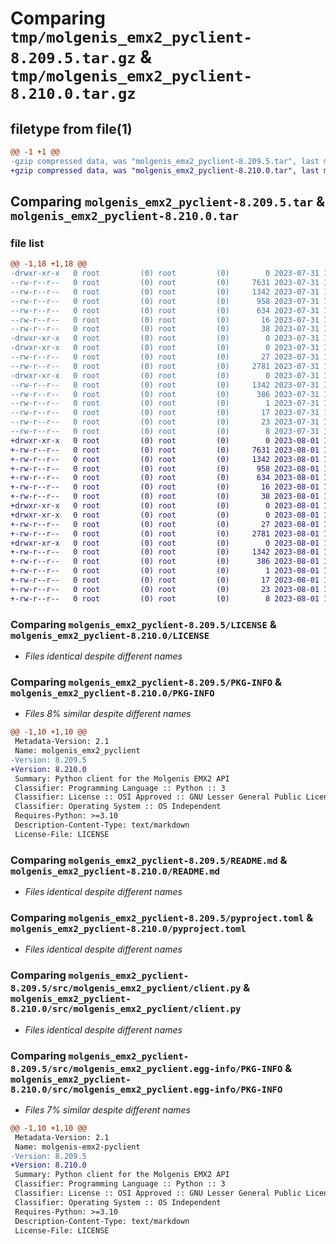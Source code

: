 # Comparing `tmp/molgenis_emx2_pyclient-8.209.5.tar.gz` & `tmp/molgenis_emx2_pyclient-8.210.0.tar.gz`

## filetype from file(1)

```diff
@@ -1 +1 @@
-gzip compressed data, was "molgenis_emx2_pyclient-8.209.5.tar", last modified: Mon Jul 31 13:41:03 2023, max compression
+gzip compressed data, was "molgenis_emx2_pyclient-8.210.0.tar", last modified: Tue Aug  1 15:11:24 2023, max compression
```

## Comparing `molgenis_emx2_pyclient-8.209.5.tar` & `molgenis_emx2_pyclient-8.210.0.tar`

### file list

```diff
@@ -1,18 +1,18 @@
-drwxr-xr-x   0 root         (0) root         (0)        0 2023-07-31 13:41:03.791214 molgenis_emx2_pyclient-8.209.5/
--rw-r--r--   0 root         (0) root         (0)     7631 2023-07-31 13:29:18.000000 molgenis_emx2_pyclient-8.209.5/LICENSE
--rw-r--r--   0 root         (0) root         (0)     1342 2023-07-31 13:41:03.791214 molgenis_emx2_pyclient-8.209.5/PKG-INFO
--rw-r--r--   0 root         (0) root         (0)      958 2023-07-31 13:29:19.000000 molgenis_emx2_pyclient-8.209.5/README.md
--rw-r--r--   0 root         (0) root         (0)      634 2023-07-31 13:29:19.000000 molgenis_emx2_pyclient-8.209.5/pyproject.toml
--rw-r--r--   0 root         (0) root         (0)       16 2023-07-31 13:29:19.000000 molgenis_emx2_pyclient-8.209.5/requirements.txt
--rw-r--r--   0 root         (0) root         (0)       38 2023-07-31 13:41:03.791214 molgenis_emx2_pyclient-8.209.5/setup.cfg
-drwxr-xr-x   0 root         (0) root         (0)        0 2023-07-31 13:41:03.787214 molgenis_emx2_pyclient-8.209.5/src/
-drwxr-xr-x   0 root         (0) root         (0)        0 2023-07-31 13:41:03.791214 molgenis_emx2_pyclient-8.209.5/src/molgenis_emx2_pyclient/
--rw-r--r--   0 root         (0) root         (0)       27 2023-07-31 13:29:19.000000 molgenis_emx2_pyclient-8.209.5/src/molgenis_emx2_pyclient/__init__.py
--rw-r--r--   0 root         (0) root         (0)     2781 2023-07-31 13:29:19.000000 molgenis_emx2_pyclient-8.209.5/src/molgenis_emx2_pyclient/client.py
-drwxr-xr-x   0 root         (0) root         (0)        0 2023-07-31 13:41:03.791214 molgenis_emx2_pyclient-8.209.5/src/molgenis_emx2_pyclient.egg-info/
--rw-r--r--   0 root         (0) root         (0)     1342 2023-07-31 13:41:03.000000 molgenis_emx2_pyclient-8.209.5/src/molgenis_emx2_pyclient.egg-info/PKG-INFO
--rw-r--r--   0 root         (0) root         (0)      386 2023-07-31 13:41:03.000000 molgenis_emx2_pyclient-8.209.5/src/molgenis_emx2_pyclient.egg-info/SOURCES.txt
--rw-r--r--   0 root         (0) root         (0)        1 2023-07-31 13:41:03.000000 molgenis_emx2_pyclient-8.209.5/src/molgenis_emx2_pyclient.egg-info/dependency_links.txt
--rw-r--r--   0 root         (0) root         (0)       17 2023-07-31 13:41:03.000000 molgenis_emx2_pyclient-8.209.5/src/molgenis_emx2_pyclient.egg-info/requires.txt
--rw-r--r--   0 root         (0) root         (0)       23 2023-07-31 13:41:03.000000 molgenis_emx2_pyclient-8.209.5/src/molgenis_emx2_pyclient.egg-info/top_level.txt
--rw-r--r--   0 root         (0) root         (0)        8 2023-07-31 13:36:04.000000 molgenis_emx2_pyclient-8.209.5/version.txt
+drwxr-xr-x   0 root         (0) root         (0)        0 2023-08-01 15:11:24.517749 molgenis_emx2_pyclient-8.210.0/
+-rw-r--r--   0 root         (0) root         (0)     7631 2023-08-01 14:59:56.000000 molgenis_emx2_pyclient-8.210.0/LICENSE
+-rw-r--r--   0 root         (0) root         (0)     1342 2023-08-01 15:11:24.517749 molgenis_emx2_pyclient-8.210.0/PKG-INFO
+-rw-r--r--   0 root         (0) root         (0)      958 2023-08-01 14:59:56.000000 molgenis_emx2_pyclient-8.210.0/README.md
+-rw-r--r--   0 root         (0) root         (0)      634 2023-08-01 14:59:56.000000 molgenis_emx2_pyclient-8.210.0/pyproject.toml
+-rw-r--r--   0 root         (0) root         (0)       16 2023-08-01 14:59:56.000000 molgenis_emx2_pyclient-8.210.0/requirements.txt
+-rw-r--r--   0 root         (0) root         (0)       38 2023-08-01 15:11:24.517749 molgenis_emx2_pyclient-8.210.0/setup.cfg
+drwxr-xr-x   0 root         (0) root         (0)        0 2023-08-01 15:11:24.513749 molgenis_emx2_pyclient-8.210.0/src/
+drwxr-xr-x   0 root         (0) root         (0)        0 2023-08-01 15:11:24.517749 molgenis_emx2_pyclient-8.210.0/src/molgenis_emx2_pyclient/
+-rw-r--r--   0 root         (0) root         (0)       27 2023-08-01 14:59:56.000000 molgenis_emx2_pyclient-8.210.0/src/molgenis_emx2_pyclient/__init__.py
+-rw-r--r--   0 root         (0) root         (0)     2781 2023-08-01 14:59:56.000000 molgenis_emx2_pyclient-8.210.0/src/molgenis_emx2_pyclient/client.py
+drwxr-xr-x   0 root         (0) root         (0)        0 2023-08-01 15:11:24.517749 molgenis_emx2_pyclient-8.210.0/src/molgenis_emx2_pyclient.egg-info/
+-rw-r--r--   0 root         (0) root         (0)     1342 2023-08-01 15:11:24.000000 molgenis_emx2_pyclient-8.210.0/src/molgenis_emx2_pyclient.egg-info/PKG-INFO
+-rw-r--r--   0 root         (0) root         (0)      386 2023-08-01 15:11:24.000000 molgenis_emx2_pyclient-8.210.0/src/molgenis_emx2_pyclient.egg-info/SOURCES.txt
+-rw-r--r--   0 root         (0) root         (0)        1 2023-08-01 15:11:24.000000 molgenis_emx2_pyclient-8.210.0/src/molgenis_emx2_pyclient.egg-info/dependency_links.txt
+-rw-r--r--   0 root         (0) root         (0)       17 2023-08-01 15:11:24.000000 molgenis_emx2_pyclient-8.210.0/src/molgenis_emx2_pyclient.egg-info/requires.txt
+-rw-r--r--   0 root         (0) root         (0)       23 2023-08-01 15:11:24.000000 molgenis_emx2_pyclient-8.210.0/src/molgenis_emx2_pyclient.egg-info/top_level.txt
+-rw-r--r--   0 root         (0) root         (0)        8 2023-08-01 15:06:24.000000 molgenis_emx2_pyclient-8.210.0/version.txt
```

### Comparing `molgenis_emx2_pyclient-8.209.5/LICENSE` & `molgenis_emx2_pyclient-8.210.0/LICENSE`

 * *Files identical despite different names*

### Comparing `molgenis_emx2_pyclient-8.209.5/PKG-INFO` & `molgenis_emx2_pyclient-8.210.0/PKG-INFO`

 * *Files 8% similar despite different names*

```diff
@@ -1,10 +1,10 @@
 Metadata-Version: 2.1
 Name: molgenis_emx2_pyclient
-Version: 8.209.5
+Version: 8.210.0
 Summary: Python client for the Molgenis EMX2 API
 Classifier: Programming Language :: Python :: 3
 Classifier: License :: OSI Approved :: GNU Lesser General Public License v3 (LGPLv3)
 Classifier: Operating System :: OS Independent
 Requires-Python: >=3.10
 Description-Content-Type: text/markdown
 License-File: LICENSE
```

### Comparing `molgenis_emx2_pyclient-8.209.5/README.md` & `molgenis_emx2_pyclient-8.210.0/README.md`

 * *Files identical despite different names*

### Comparing `molgenis_emx2_pyclient-8.209.5/pyproject.toml` & `molgenis_emx2_pyclient-8.210.0/pyproject.toml`

 * *Files identical despite different names*

### Comparing `molgenis_emx2_pyclient-8.209.5/src/molgenis_emx2_pyclient/client.py` & `molgenis_emx2_pyclient-8.210.0/src/molgenis_emx2_pyclient/client.py`

 * *Files identical despite different names*

### Comparing `molgenis_emx2_pyclient-8.209.5/src/molgenis_emx2_pyclient.egg-info/PKG-INFO` & `molgenis_emx2_pyclient-8.210.0/src/molgenis_emx2_pyclient.egg-info/PKG-INFO`

 * *Files 7% similar despite different names*

```diff
@@ -1,10 +1,10 @@
 Metadata-Version: 2.1
 Name: molgenis-emx2-pyclient
-Version: 8.209.5
+Version: 8.210.0
 Summary: Python client for the Molgenis EMX2 API
 Classifier: Programming Language :: Python :: 3
 Classifier: License :: OSI Approved :: GNU Lesser General Public License v3 (LGPLv3)
 Classifier: Operating System :: OS Independent
 Requires-Python: >=3.10
 Description-Content-Type: text/markdown
 License-File: LICENSE
```

